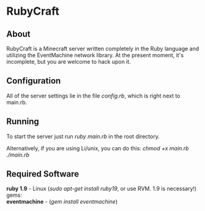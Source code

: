 RubyCraft
=========

About
-----
RubyCraft is a Minecraft server written completely in the Ruby language and utilizing the EventMachine network library. At the present moment, it's incomplete, but you are welcome to hack upon it.

Configuration
-------------
All of the server settings lie in the file _config.rb_, which is right next to main.rb.

Running
-------

To start the server just run _ruby main.rb_ in the root directory.

Alternatively, if you are using Li/unix, you can do this:
_chmod +x main.rb_
_./main.rb_

Required Software
-----------------
__ruby 1.9__ - Linux (_sudo apt-get install ruby19_, or use RVM. 1.9 is necessary!)
	gems:	
	__eventmachine__ - (_gem install eventmachine_)
